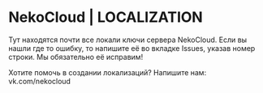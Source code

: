 # NekoCloud | LOCALIZATION

 Тут находятся почти все локали ключи сервера NekoCloud.
 Если вы нашли где то ошибку, то напишите её во
 вкладке Issues, указав номер строки. Мы обязательно её исправим!
 
 Хотите помочь в создании локализаций? 
 Напишите нам: vk.com/nekocloud 
